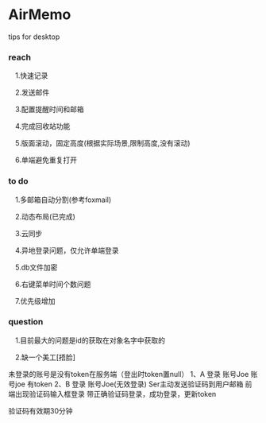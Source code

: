 # AirMemo
tips for desktop

### reach
&ensp;&ensp;1.快速记录

&ensp;&ensp;2.发送邮件

&ensp;&ensp;3.配置提醒时间和邮箱

&ensp;&ensp;4.完成回收站功能

&ensp;&ensp;5.版面滚动，固定高度(根据实际场景,限制高度,没有滚动)

&ensp;&ensp;6.单端避免重复打开

### to do
&ensp;&ensp;1.多邮箱自动分割(参考foxmail)

&ensp;&ensp;2.动态布局(已完成)

&ensp;&ensp;3.云同步

&ensp;&ensp;4.异地登录问题，仅允许单端登录

&ensp;&ensp;5.db文件加密

&ensp;&ensp;6.右键菜单时间个数问题

&ensp;&ensp;7.优先级增加

### question

&ensp;&ensp;1.目前最大的问题是id的获取在对象名字中获取的

&ensp;&ensp;2.缺一个美工[捂脸]

未登录的账号是没有token在服务端（登出时token置null）
1、A 登录 账号Joe
账号joe 有token
2、B 登录 账号Joe(无效登录)
    Ser主动发送验证码到用户邮箱
    前端出现验证码输入框登录
    带正确验证码登录，成功登录，更新token
    
    
验证码有效期30分钟
